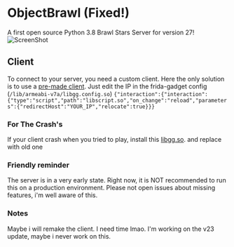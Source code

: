 # ObjectBrawl (Fixed!)
A first open source Python 3.8 Brawl Stars Server for version 27!
![ScreenShot](https://cdn.discordapp.com/attachments/728556050285985823/765908293385715762/Screenshot_20201014-150540_BS_v27.jpg) 

## Client
To connect to your server, you need a custom client. Here the only solution is to use a [pre-made client](https://web.archive.org/web/20220813103343/https://drive.google.com/file/d/14dR35AJbVfFN83kbMb6GLBHyomHE0hWj/view).
Just edit the IP in the frida-gadget config (```/lib/armeabi-v7a/libgg.config.so```)
```{"interaction":{"interaction":{"type":"script","path":"libscript.so","on_change":"reload","parameters":{"redirectHost":"YOUR_IP","relocate":true}}}```

### For The Crash's
If your client crash when you tried to play, install this [libgg.so](https://cdn.discordapp.com/attachments/919530733507321896/1192898099820109947/libgg.so?ex=65aabfed&is=65984aed&hm=21c9d883c8a26f1803851cd6985288eb088078e6cdb441b0ca26ce4864339a5a&). and replace with old one

### Friendly reminder
The server is in a very early state. Right now, it is NOT recommended to run this on a production environment. Please not open issues about missing features, i'm well aware of this.

### Notes
Maybe i will remake the client. I need time lmao. I'm working on the v23 update, maybe i never work on this.
